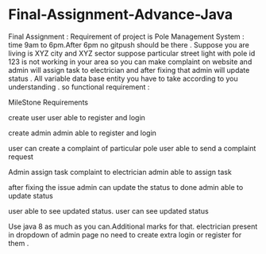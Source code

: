 # Final-Assignment-Advance-Java
Final Assignment :
    Requirement of project is Pole Management System : time 9am to 6pm.After 6pm no gitpush should be there .
Suppose you are living is XYZ city and XYZ sector suppose particular  street light with pole id 123  is not working in your area so you can make complaint  on website and admin will assign task to electrician and after fixing that admin will update status .
All variable data base entity you have to take according to you understanding .
so functional requirement :




MileStone
Requirements 
 

create user 
user able to register and login
 

create admin 
admin able to register and login
 

user can create a complaint of particular pole 
user able to send a complaint request 
 

Admin assign task complaint to  electrician
admin able to assign task
 

after fixing the issue admin can update the status to done 
admin able to update status
 

user able to see updated status.
user can see updated status
 



Use java 8 as much as you can.Additional marks for that.
electrician present in dropdown of admin page no need to create extra login or register for them .



